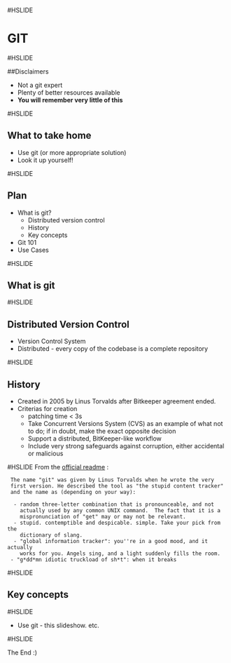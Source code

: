 #HSLIDE

# GIT

#HSLIDE

##Disclaimers

* Not a git expert
* Plenty of better resources available
* **You will remember very little of this**

#HSLIDE

## What to take home

* Use git (or more appropriate solution)
* Look it up yourself!

#HSLIDE

## Plan

* What is git?
    - Distributed version control
    - History
    - Key concepts
* Git 101
* Use Cases



#HSLIDE
## What is git

#HSLIDE
## Distributed Version Control
* Version Control System
* Distributed - every copy of the codebase is a complete repository

#HSLIDE
## History
* Created in 2005 by Linus Torvalds after Bitkeeper agreement ended.
* Criterias for creation
    - patching time < 3s
    - Take Concurrent Versions System (CVS) as an example of what not to do; if in doubt, make the exact opposite decision
    - Support a distributed, BitKeeper-like workflow
    - Include very strong safeguards against corruption, either accidental or malicious

#HSLIDE
From the [official readme](https://github.com/git/git/blob/e83c5163316f89bfbde7d9ab23ca2e25604af290/README) :
```
 The name "git" was given by Linus Torvalds when he wrote the very
 first version. He described the tool as "the stupid content tracker"
 and the name as (depending on your way):
 
  - random three-letter combination that is pronounceable, and not
    actually used by any common UNIX command.  The fact that it is a
    mispronunciation of "get" may or may not be relevant.
  - stupid. contemptible and despicable. simple. Take your pick from the
    dictionary of slang.
  - "global information tracker": you''re in a good mood, and it actually
    works for you. Angels sing, and a light suddenly fills the room.
 - "g*dd*mn idiotic truckload of sh*t": when it breaks
```
#HSLIDE
## Key concepts


#HSLIDE
* Use git - this slideshow. etc.

#HSLIDE

The End :)
